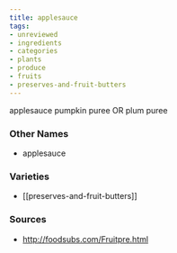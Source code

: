 ```yaml
---
title: applesauce
tags:
- unreviewed
- ingredients
- categories
- plants
- produce
- fruits
- preserves-and-fruit-butters
---
```

applesauce pumpkin puree OR plum puree

### Other Names

* applesauce

### Varieties

* [[preserves-and-fruit-butters]]

### Sources
* http://foodsubs.com/Fruitpre.html
